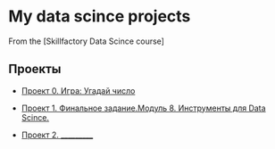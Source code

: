 # My data scince projects
From the [Skillfactory Data Scince course]

## Проекты
* [Проект 0. Игра: Угадай число](https://github.com/Nagliy777/sf_data_science/tree/main/IDE/project_0)

* [Проект 1. Финальное задание.Модуль 8. Инструменты для Data Scince.](https://github.com/Nagliy777/sf_data_science/blob/main/IDE/project_final/README.md)
* [Проект 2. _________]() 